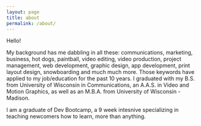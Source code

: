 ```yaml
---
layout: page
title: about
permalink: /about/
---
```

Hello!
 
My background has me dabbling in all these: communications, marketing, business, hot dogs, paintball, video editing, video production, project management, web development, graphic design, app development, print layout design, snowboarding and much much more. Those keywords have applied to my job/education for the past 10 years. I graduated with my B.S. from University of Wisconsin in Communications, an A.A.S. in Video and Motion Graphics, as well as an M.B.A. from University of Wisconsin - Madison.

I am a graduate of Dev Bootcamp, a 9 week intesnive specializing in teaching newcomers how to learn, more than anything. 
